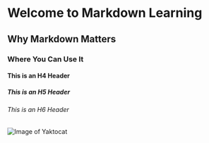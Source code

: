 # Welcome to Markdown Learning

## Why Markdown Matters

### Where You Can Use It

#### This is an H4 Header

##### This is an H5 Header

###### This is an H6 Header
![Image of Yaktocat](https://octodex.github.com/images/yaktocat.png)
